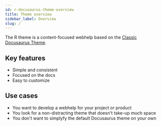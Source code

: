 ```yaml
---
id: r-docusaurus-theme-overview
title: Theme overview
sidebar_label: Overview
slug: /
---
```


The R theme is a content-focused webhelp based on the [Classic Docusaurus Theme](https://v2.docusaurus.io/docs/api/themes/@docusaurus/theme-classic).  

## Key features

* Simple and consistent
* Focused on the docs
* Easy to customize

## Use cases

* You want to develop a webhelp for your project or product
* You look for a non-distracting theme that doesn't take-up much space
* You don't want to simplyfy the default Docusaurus theme on your own
